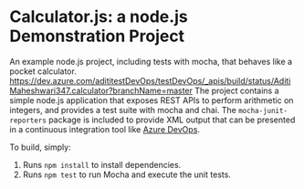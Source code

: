 Calculator.js: a node.js Demonstration Project
==============================================
An example node.js project, including tests with mocha, that behaves like
a pocket calculator.
https://dev.azure.com/adititestDevOps/testDevOps/_apis/build/status/AditiMaheshwari347.calculator?branchName=master
The project contains a simple node.js application that exposes REST APIs
to perform arithmetic on integers, and provides a test suite with mocha
and chai.  The `mocha-junit-reporters` package is included to provide XML
output that can be presented in a continuous integration tool like
[Azure DevOps](https://azure.com/devops).

To build, simply:

1. Runs `npm install` to install dependencies.
2. Runs `npm test` to run Mocha and execute the unit tests.

